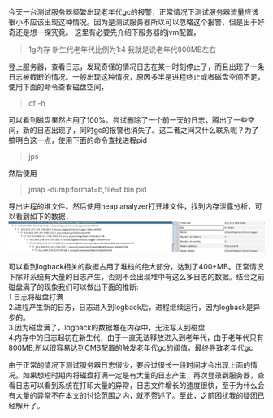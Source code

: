 今天一台测试服务器频繁出现老年代gc的报警，正常情况下测试服务器流量应该很小不应该出现这种情况。因为是测试服务器所以可以忽略这个报警，但是出于好奇还是想一探究竟。
这里有必要先介绍下服务器的jvm配置，
> 1g内存 新生代老年代比例为1:4 我就是说老年代800MB左右  

登上服务器，查看日志，发现奇怪的情况日志在某一时刻停止了，而且出现了一条日志被截断的情况。一般出现这种情况，原因多半是进程终止或者磁盘空间不足，使用下面的命令查看磁盘空间，
> df -h  

可以看到磁盘果然占用了100%。尝试删除了一个前一天的日志，腾出了一些空间，新的日志出现了，同时gc的报警也消失了。这二者之间又什么联系呢？为了搞明白这一点，使用下面的命令查找进程pid
> jps  

然后使用
> jmap -dump:format=b,file=t.bin pid  

导出进程的堆文件。然后使用heap analyzer打开堆文件，找到内存泄露分析，可以看到如下的数据，
![/assets/images/gc1.png](/assets/images/gc1.png)

可以看到logback相关的数据占用了堆栈的绝大部分，达到了400+MB。正常情况下除非系统有大量的日志产生，否则不会出现堆中有这么多日志的数据。结合之前磁盘满了的现象我们可以做出下面的推断:  
1.日志将磁盘打满  
2.进程产生新的日志，日志进入到logback后，进程继续运行，因为logback是异步的。  
3.因为磁盘满了，logback的数据堆在内存中，无法写入到磁盘  
4.内存中的日志起初在新生代，由于一直无法释放进入到老年代，由于老年代只有800MB,所以很容易达到CMS配置的触发老年代gc的阈值，最终导致老年代gc  

由于正常的情况下测试服务器日志很少，要经过很长一段时间才会出现上面的情况。如果想短时期内将磁盘打满一定是有大量的日志产生，再次登录到服务器，查看日志可以看到系统在打印大量的异常，日志文件增长的速度很快，至于为什么会有大量的异常不在本文的讨论范围之内，就不赘述了。至此，之前困扰我的疑团已经解开了。
